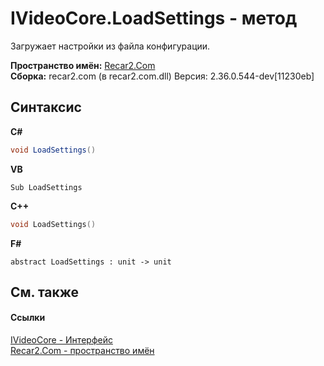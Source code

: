 # IVideoCore.LoadSettings - метод
 

Загружает настройки из файла конфигурации.

**Пространство имён:**&nbsp;<a href="68726a4f-5108-9c67-8918-cc6a6e73f216">Recar2.Com</a><br />**Сборка:**&nbsp;recar2.com (в recar2.com.dll) Версия: 2.36.0.544-dev[11230eb]

## Синтаксис

**C#**<br />
``` C#
void LoadSettings()
```

**VB**<br />
``` VB
Sub LoadSettings
```

**C++**<br />
``` C++
void LoadSettings()
```

**F#**<br />
``` F#
abstract LoadSettings : unit -> unit 

```


## См. также


#### Ссылки
<a href="d95812bc-cb61-9b62-2a15-f86fcfc2ed7a">IVideoCore - Интерфейс</a><br /><a href="68726a4f-5108-9c67-8918-cc6a6e73f216">Recar2.Com - пространство имён</a><br />